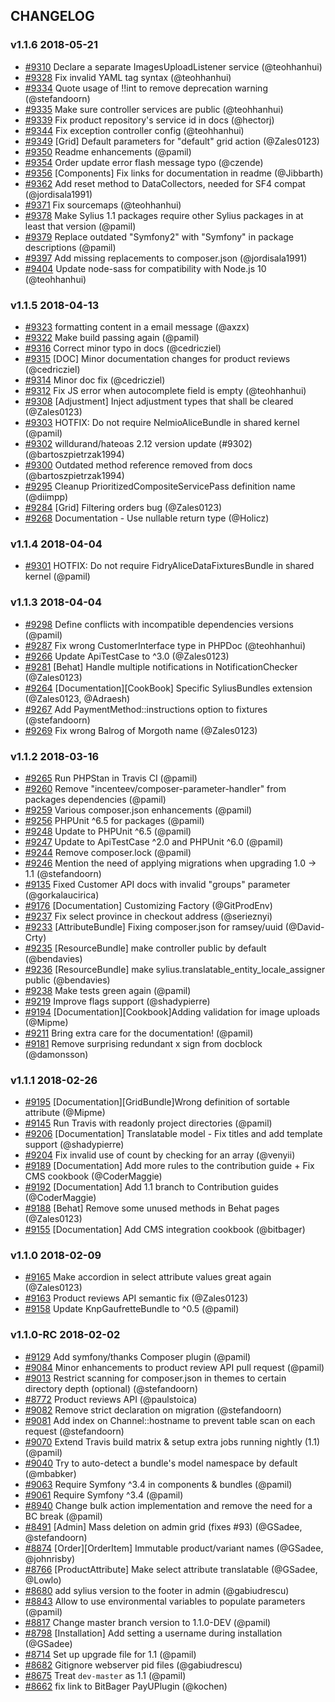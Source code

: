 ## CHANGELOG

### v1.1.6 2018-05-21

- [#9310](https://github.com/Sylius/Sylius/pull/9310) Declare a separate ImagesUploadListener service (@teohhanhui)
- [#9328](https://github.com/Sylius/Sylius/pull/9328) Fix invalid YAML tag syntax (@teohhanhui)
- [#9334](https://github.com/Sylius/Sylius/pull/9334) Quote usage of !!int  to remove deprecation warning (@stefandoorn)
- [#9335](https://github.com/Sylius/Sylius/pull/9335) Make sure controller services are public (@teohhanhui)
- [#9339](https://github.com/Sylius/Sylius/pull/9339) Fix product repository's service id in docs (@hectorj)
- [#9344](https://github.com/Sylius/Sylius/pull/9344) Fix exception controller config (@teohhanhui)
- [#9349](https://github.com/Sylius/Sylius/pull/9349) [Grid] Default parameters for "default" grid action (@Zales0123)
- [#9350](https://github.com/Sylius/Sylius/pull/9350) Readme enhancements (@pamil)
- [#9354](https://github.com/Sylius/Sylius/pull/9354) Order update error flash message typo (@czende)
- [#9356](https://github.com/Sylius/Sylius/pull/9356) [Components] Fix links for documentation in readme (@Jibbarth)
- [#9362](https://github.com/Sylius/Sylius/pull/9362) Add reset method to DataCollectors, needed for SF4 compat (@jordisala1991)
- [#9371](https://github.com/Sylius/Sylius/pull/9371) Fix sourcemaps (@teohhanhui)
- [#9378](https://github.com/Sylius/Sylius/pull/9378) Make Sylius 1.1 packages require other Sylius packages in at least that version (@pamil)
- [#9379](https://github.com/Sylius/Sylius/pull/9379) Replace outdated "Symfony2" with "Symfony" in package descriptions (@pamil)
- [#9397](https://github.com/Sylius/Sylius/pull/9397) Add missing replacements to composer.json (@jordisala1991)
- [#9404](https://github.com/Sylius/Sylius/pull/9404) Update node-sass for compatibility with Node.js 10 (@teohhanhui)

### v1.1.5 2018-04-13

- [#9323](https://github.com/Sylius/Sylius/pull/9323) formatting content in a email message (@axzx)
- [#9322](https://github.com/Sylius/Sylius/pull/9322) Make build passing again (@pamil)
- [#9316](https://github.com/Sylius/Sylius/pull/9316) Correct minor typo in docs (@cedricziel)
- [#9315](https://github.com/Sylius/Sylius/pull/9315) [DOC] Minor documentation changes for product reviews (@cedricziel)
- [#9314](https://github.com/Sylius/Sylius/pull/9314) Minor doc fix (@cedricziel)
- [#9312](https://github.com/Sylius/Sylius/pull/9312) Fix JS error when autocomplete field is empty (@teohhanhui)
- [#9308](https://github.com/Sylius/Sylius/pull/9308) [Adjustment] Inject adjustment types that shall be cleared (@Zales0123)
- [#9303](https://github.com/Sylius/Sylius/pull/9303) HOTFIX: Do not require NelmioAliceBundle in shared kernel (@pamil)
- [#9302](https://github.com/Sylius/Sylius/pull/9302) willdurand/hateoas 2.12 version update (#9302) (@bartoszpietrzak1994)
- [#9300](https://github.com/Sylius/Sylius/pull/9300) Outdated method reference removed from docs (@bartoszpietrzak1994)
- [#9295](https://github.com/Sylius/Sylius/pull/9295) Cleanup PrioritizedCompositeServicePass definition name (@diimpp)
- [#9284](https://github.com/Sylius/Sylius/pull/9284) [Grid] Filtering orders bug (@Zales0123)
- [#9268](https://github.com/Sylius/Sylius/pull/9268) Documentation - Use nullable return type (@Holicz)

### v1.1.4 2018-04-04

- [#9301](https://github.com/Sylius/Sylius/pull/9301) HOTFIX: Do not require FidryAliceDataFixturesBundle in shared kernel (@pamil)

### v1.1.3 2018-04-04

- [#9298](https://github.com/Sylius/Sylius/pull/9298) Define conflicts with incompatible dependencies versions (@pamil)
- [#9287](https://github.com/Sylius/Sylius/pull/9287) Fix wrong CustomerInterface type in PHPDoc (@teohhanhui)
- [#9266](https://github.com/Sylius/Sylius/pull/9266) Update ApiTestCase to ^3.0 (@Zales0123)
- [#9281](https://github.com/Sylius/Sylius/pull/9281) [Behat] Handle multiple notifications in NotificationChecker (@Zales0123)
- [#9264](https://github.com/Sylius/Sylius/pull/9264) [Documentation][CookBook] Specific SyliusBundles extension (@Zales0123, @Adraesh)
- [#9267](https://github.com/Sylius/Sylius/pull/9267) Add PaymentMethod::instructions option to fixtures (@stefandoorn)
- [#9269](https://github.com/Sylius/Sylius/pull/9269) Fix wrong Balrog of Morgoth name (@Zales0123)

### v1.1.2 2018-03-16

- [#9265](https://github.com/Sylius/Sylius/pull/9265) Run PHPStan in Travis CI (@pamil)
- [#9260](https://github.com/Sylius/Sylius/pull/9260) Remove "incenteev/composer-parameter-handler" from packages dependencies (@pamil)
- [#9259](https://github.com/Sylius/Sylius/pull/9259) Various composer.json enhancements (@pamil)
- [#9256](https://github.com/Sylius/Sylius/pull/9256) PHPUnit ^6.5 for packages (@pamil)
- [#9248](https://github.com/Sylius/Sylius/pull/9248) Update to PHPUnit ^6.5 (@pamil)
- [#9247](https://github.com/Sylius/Sylius/pull/9247) Update to ApiTestCase ^2.0 and PHPUnit ^6.0 (@pamil)
- [#9244](https://github.com/Sylius/Sylius/pull/9244) Remove composer.lock (@pamil)
- [#9246](https://github.com/Sylius/Sylius/pull/9246) Mention the need of applying migrations when upgrading 1.0 -> 1.1 (@stefandoorn)
- [#9135](https://github.com/Sylius/Sylius/pull/9135) Fixed Customer API docs with invalid "groups" parameter (@gorkalaucirica)
- [#9176](https://github.com/Sylius/Sylius/pull/9176) [Documentation] Customizing Factory (@GitProdEnv)
- [#9237](https://github.com/Sylius/Sylius/pull/9237) Fix select province in checkout address (@serieznyi)
- [#9233](https://github.com/Sylius/Sylius/pull/9233) [AttributeBundle] Fixing composer.json for ramsey/uuid (@David-Crty)
- [#9235](https://github.com/Sylius/Sylius/pull/9235) [ResourceBundle] make controller public by default (@bendavies)
- [#9236](https://github.com/Sylius/Sylius/pull/9236) [ResourceBundle] make sylius.translatable_entity_locale_assigner public (@bendavies)
- [#9238](https://github.com/Sylius/Sylius/pull/9238) Make tests green again (@pamil)
- [#9219](https://github.com/Sylius/Sylius/pull/9219) Improve flags support (@shadypierre)
- [#9194](https://github.com/Sylius/Sylius/pull/9194) [Documentation][Cookbook]Adding validation for image uploads (@Mipme)
- [#9211](https://github.com/Sylius/Sylius/pull/9211) Bring extra care for the documentation! (@pamil)
- [#9181](https://github.com/Sylius/Sylius/pull/9181) Remove surprising redundant x sign from docblock (@damonsson)

### v1.1.1 2018-02-26

- [#9195](https://github.com/Sylius/Sylius/pull/9195) [Documentation][GridBundle]Wrong definition of sortable attribute (@Mipme)
- [#9145](https://github.com/Sylius/Sylius/pull/9145) Run Travis with readonly project directories (@pamil)
- [#9206](https://github.com/Sylius/Sylius/pull/9206) [Documentation] Translatable model - Fix titles and add template support (@shadypierre)
- [#9204](https://github.com/Sylius/Sylius/pull/9204) Fix invalid use of count by checking for an array (@venyii)
- [#9189](https://github.com/Sylius/Sylius/pull/9189) [Documentation] Add more rules to the contribution guide + Fix CMS cookbook (@CoderMaggie)
- [#9192](https://github.com/Sylius/Sylius/pull/9192) [Documentation] Add 1.1 branch to Contribution guides (@CoderMaggie)
- [#9188](https://github.com/Sylius/Sylius/pull/9188) [Behat] Remove some unused methods in Behat pages (@Zales0123)
- [#9155](https://github.com/Sylius/Sylius/pull/9155) [Documentation] Add CMS integration cookbook (@bitbager)

### v1.1.0 2018-02-09

- [#9165](https://github.com/Sylius/Sylius/pull/9165) Make accordion in select attribute values great again (@Zales0123)
- [#9163](https://github.com/Sylius/Sylius/pull/9163) Product reviews API semantic fix (@Zales0123)
- [#9158](https://github.com/Sylius/Sylius/pull/9158) Update KnpGaufretteBundle to ^0.5 (@pamil)

### v1.1.0-RC 2018-02-02

- [#9129](https://github.com/Sylius/Sylius/pull/9129) Add symfony/thanks Composer plugin (@pamil)
- [#9084](https://github.com/Sylius/Sylius/pull/9084) Minor enhancements to product review API pull request (@pamil)
- [#9013](https://github.com/Sylius/Sylius/pull/9013) Restrict scanning for composer.json in themes to certain directory depth (optional) (@stefandoorn)
- [#8772](https://github.com/Sylius/Sylius/pull/8772) Product reviews API (@paulstoica)
- [#9082](https://github.com/Sylius/Sylius/pull/9082) Remove strict declaration on migration (@stefandoorn)
- [#9081](https://github.com/Sylius/Sylius/pull/9081) Add index on Channel::hostname to prevent table scan on each request (@stefandoorn)
- [#9070](https://github.com/Sylius/Sylius/pull/9070) Extend Travis build matrix & setup extra jobs running nightly (1.1) (@pamil)
- [#9040](https://github.com/Sylius/Sylius/pull/9040) Try to auto-detect a bundle's model namespace by default (@mbabker)
- [#9063](https://github.com/Sylius/Sylius/pull/9063) Require Symfony ^3.4 in components & bundles (@pamil)
- [#9061](https://github.com/Sylius/Sylius/pull/9061) Require Symfony ^3.4 (@pamil)
- [#8940](https://github.com/Sylius/Sylius/pull/8940) Change bulk action implementation and remove the need for a BC break (@pamil)
- [#8491](https://github.com/Sylius/Sylius/pull/8491) [Admin] Mass deletion on admin grid (fixes #93) (@GSadee, @stefandoorn)
- [#8874](https://github.com/Sylius/Sylius/pull/8874) [Order][OrderItem] Immutable product/variant names (@GSadee, @johnrisby)
- [#8766](https://github.com/Sylius/Sylius/pull/8766) [ProductAttribute] Make select attribute translatable (@GSadee, @Lowlo)
- [#8680](https://github.com/Sylius/Sylius/pull/8680) add sylius version to the footer in admin (@gabiudrescu)
- [#8843](https://github.com/Sylius/Sylius/pull/8843) Allow to use environmental variables to populate parameters (@pamil)
- [#8817](https://github.com/Sylius/Sylius/pull/8817) Change master branch version to 1.1.0-DEV (@pamil)
- [#8798](https://github.com/Sylius/Sylius/pull/8798) [Installation] Add setting a username during installation (@GSadee)
- [#8714](https://github.com/Sylius/Sylius/pull/8714) Set up upgrade file for 1.1 (@pamil)
- [#8682](https://github.com/Sylius/Sylius/pull/8682) Gitignore webserver pid files (@gabiudrescu)
- [#8675](https://github.com/Sylius/Sylius/pull/8675) Treat `dev-master` as 1.1 (@pamil)
- [#8662](https://github.com/Sylius/Sylius/pull/8662) fix link to BitBager PayUPlugin (@kochen)
